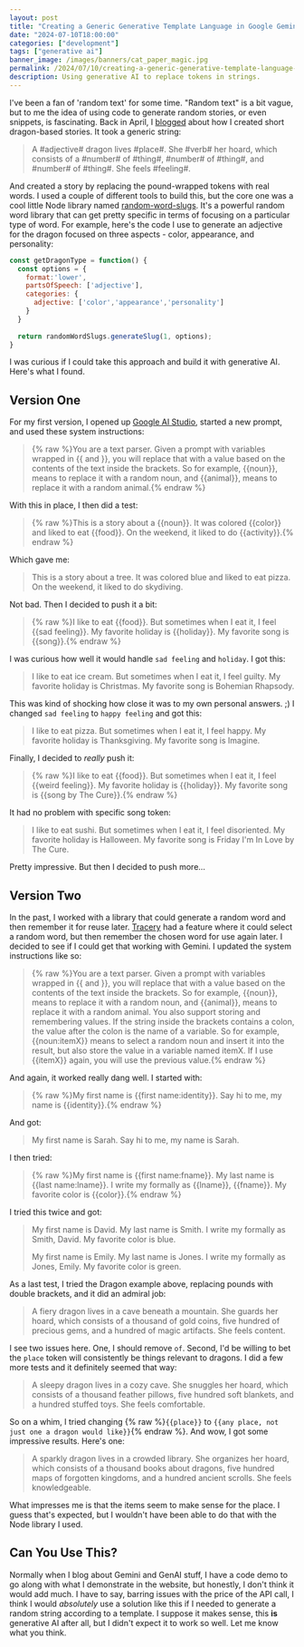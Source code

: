```yaml
---
layout: post
title: "Creating a Generic Generative Template Language in Google Gemini"
date: "2024-07-10T18:00:00"
categories: ["development"]
tags: ["generative ai"]
banner_image: /images/banners/cat_paper_magic.jpg
permalink: /2024/07/10/creating-a-generic-generative-template-language-in-google-gemini
description: Using generative AI to replace tokens in strings.
---
```


I've been a fan of 'random text' for some time. "Random text" is a bit vague, but to me the idea of using code to generate random stories, or even snippets, is fascinating. Back in April, I [blogged](https://www.raymondcamden.com/2024/04/02/all-your-dragons-are-belong-to-us) about how I created short dragon-based stories. It took a generic string:

<blockquote>
A #adjective# dragon lives #place#. She #verb# her hoard, which consists of a #number# of #thing#, #number# of #thing#, and #number# of #thing#. She feels #feeling#.
</blockquote>

And created a story by replacing the pound-wrapped tokens with real words. I used a couple of different tools to build this, but the core one was a cool little Node library named [random-word-slugs](https://www.npmjs.com/package/random-word-slugs). It's a powerful random word library that can get pretty specific in terms of focusing on a particular type of word. For example, here's the code I use to generate an adjective for the dragon focused on three aspects - color, appearance, and personality:

```js
const getDragonType = function() {
  const options = {
    format:'lower',
    partsOfSpeech: ['adjective'],
    categories: {
      adjective: ['color','appearance','personality']
    }
  }
  
  return randomWordSlugs.generateSlug(1, options);
}
```

I was curious if I could take this approach and build it with generative AI. Here's what I found.

## Version One

For my first version, I opened up [Google AI Studio](https://aistudio.google.com), started a new prompt, and used these system instructions:

<blockquote>
{% raw %}You are a text parser. Given a prompt with variables wrapped in {{ and }}, you will replace that with a value based on the contents of the text inside the brackets. So for example, {{noun}}, means to replace it with a random noun, and {{animal}}, means to replace it with a random animal.{% endraw %}
</blockquote>

With this in place, I then did a test:

<blockquote>
{% raw %}This is a story about a {{noun}}. It was colored {{color}} and liked to eat {{food}}. On the weekend, it liked to do {{activity}}.{% endraw %}
</blockquote>

Which gave me:

<blockquote>
This is a story about a tree. It was colored blue and liked to eat pizza. On the weekend, it liked to do skydiving. 
</blockquote>

Not bad. Then I decided to push it a bit:

<blockquote>
{% raw %}I like to eat {{food}}. But sometimes when I eat it, I feel {{sad feeling}}. My favorite holiday is {{holiday}}. My favorite song is {{song}}.{% endraw %}
</blockquote>

I was curious how well it would handle `sad feeling` and `holiday`. I got this:

<blockquote>
I like to eat ice cream. But sometimes when I eat it, I feel guilty. My favorite holiday is Christmas. My favorite song is Bohemian Rhapsody. 
</blockquote>

This was kind of shocking how close it was to my own personal answers. ;) I changed `sad feeling` to `happy feeling` and got this:

<blockquote>
I like to eat pizza. But sometimes when I eat it, I feel happy. My favorite holiday is Thanksgiving. My favorite song is Imagine. 
</blockquote>

Finally, I decided to *really* push it:

<blockquote>
{% raw %}I like to eat {{food}}. But sometimes when I eat it, I feel {{weird feeling}}. My favorite holiday is {{holiday}}. My favorite song is {{song by The Cure}}.{% endraw %}
</blockquote>

It had no problem with specific song token:

<blockquote>
I like to eat sushi. But sometimes when I eat it, I feel disoriented. My favorite holiday is Halloween. My favorite song is Friday I'm In Love by The Cure. 
</blockquote>

Pretty impressive. But then I decided to push more...

## Version Two

In the past, I worked with a library that could generate a random word and then remember it for reuse later. [Tracery](https://github.com/galaxykate/tracery?tab=readme-ov-file) had a feature where it could select a random word, but then remember the chosen word for use again later. I decided to see if I could get that working with Gemini. I updated the system instructions like so:

<blockquote>
{% raw %}You are a text parser. Given a prompt with variables wrapped in {{ and }}, you will replace that with a value based on the contents of the text inside the brackets. So for example, {{noun}}, means to replace it with a random noun, and {{animal}}, means to replace it with a random animal. You also support storing and remembering values. If the string inside the brackets contains a colon, the value after the colon is the name of a variable. So for example, {{noun:itemX}} means to select a random noun and insert it into the result, but also store the value in a variable named itemX. If I use {{itemX}} again, you will use the previous value.{% endraw %}
</blockquote>

And again, it worked really dang well. I started with:

<blockquote>
{% raw %}My first name is {{first name:identity}}. Say hi to me, my name is {{identity}}.{% endraw %}
</blockquote>

And got:

<blockquote>
My first name is Sarah. Say hi to me, my name is Sarah. 
</blockquote>

I then tried:

<blockquote>
{% raw %}My first name is {{first name:fname}}. My last name is {{last name:lname}}. I write my formally as {{lname}}, {{fname}}. My favorite color is {{color}}.{% endraw %}
</blockquote>

I tried this twice and got:

<blockquote>
My first name is David. My last name is Smith. I write my formally as Smith, David. My favorite color is blue. 

My first name is Emily. My last name is Jones. I write my formally as Jones, Emily. My favorite color is green. 
</blockquote>

As a last test, I tried the Dragon example above, replacing pounds with double brackets, and it did an admiral job:

<blockquote>
A fiery dragon lives in a cave beneath a mountain. She guards her hoard, which consists of a thousand of gold coins, five hundred of precious gems, and a hundred of magic artifacts. She feels content. 
</blockquote>

I see two issues here. One, I should remove `of`. Second, I'd be willing to bet the `place` token will consistently be things relevant to dragons. I did a few more tests and it definitely seemed that way:

<blockquote>
A sleepy dragon lives in a cozy cave. She snuggles her hoard, which consists of a thousand feather pillows, five hundred soft blankets, and a hundred stuffed toys. She feels comfortable.
</blockquote>

So on a whim, I tried changing {% raw %}`{{place}}` to `{{any place, not just one a dragon would like}}`{% endraw %}. And wow, I got some impressive results. Here's one:

<blockquote>
A sparkly dragon lives in a crowded library. She organizes her hoard, which consists of a thousand books about dragons, five hundred maps of forgotten kingdoms, and a hundred ancient scrolls. She feels knowledgeable.
</blockquote>

What impresses me is that the items seem to make sense for the place. I guess that's expected, but I wouldn't have been able to do that with the Node library I used. 

## Can You Use This?

Normally when I blog about Gemini and GenAI stuff, I have a code demo to go along with what I demonstrate in the website, but honestly, I don't think it would add much. I have to say, barring issues with the price of the API call, I think I would *absolutely* use a solution like this if I needed to generate a random string according to a template. I suppose it makes sense, this **is** generative AI after all, but I didn't expect it to work so well. Let me know what you think.